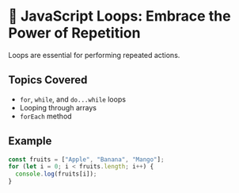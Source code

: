 # 🔁 JavaScript Loops: Embrace the Power of Repetition

Loops are essential for performing repeated actions.

## Topics Covered
- `for`, `while`, and `do...while` loops
- Looping through arrays
- `forEach` method

## Example
```javascript
const fruits = ["Apple", "Banana", "Mango"];
for (let i = 0; i < fruits.length; i++) {
  console.log(fruits[i]);
}